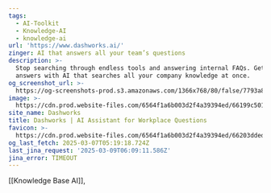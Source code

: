 ```yaml
---
tags:
  - AI-Toolkit
  - Knowledge-AI
  - knowledge-ai
url: 'https://www.dashworks.ai/'
zinger: AI that answers all your team’s questions
description: >-
  Stop searching through endless tools and answering internal FAQs. Get instant
  answers with AI that searches all your company knowledge at once.
og_screenshot_url: >-
  https://og-screenshots-prod.s3.amazonaws.com/1366x768/80/false/7793a8bc2aea3743c7ac020c22e8e47af3c64d74e27500f913ecfa5cfc273eb0.jpeg
image: >-
  https://cdn.prod.website-files.com/6564f1a6b003d2f4a39394ed/66199c50193eddf2d2d84709_Dashworks-Open-Graph-Apr-2024.png
site_name: Dashworks
title: Dashworks | AI Assistant for Workplace Questions
favicon: >-
  https://cdn.prod.website-files.com/6564f1a6b003d2f4a39394ed/66203ddedd2cf71644d14c0c_fav.svg
og_last_fetch: 2025-03-07T05:19:18.724Z
last_jina_request: '2025-03-09T06:09:11.586Z'
jina_error: TIMEOUT
---
```


[[Knowledge Base AI]], 
